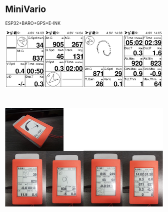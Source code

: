 # MiniVario
ESP32+BARO+GPS+E-INK

![Device Screenshots](https://github.com/akkdong/MiniVario/blob/master/doc/screenshot/screenshot.png?raw=true)

<br>
<br>
<center>
  <p>
    <img src="doc/screenshot/actual-photo.png" width="720">
  </p>
</center>
 
  
